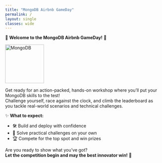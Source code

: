 ```yaml
---
title: "MongoDB Airbnb GameDay"
permalink: /
layout: single
classes: wide
---
```


🎉 **Welcome to the MongoDB Airbnb GameDay!** 🚀

<img src="assets/images/logo.svg" alt="MongoDB" height="125"/>

Get ready for an action-packed, hands-on workshop where you’ll put your MongoDB skills to the test!  
Challenge yourself, race against the clock, and climb the leaderboard as you tackle real-world scenarios and technical challenges.

✨ **What to expect:**
- 🛠️ Build and deploy with confidence
- 🚦 Solve practical challenges on your own
- 🏆 Compete for the top spot and win prizes

Are you ready to show what you’ve got?  
**Let the competition begin and may the best innovator win!** 🌟

